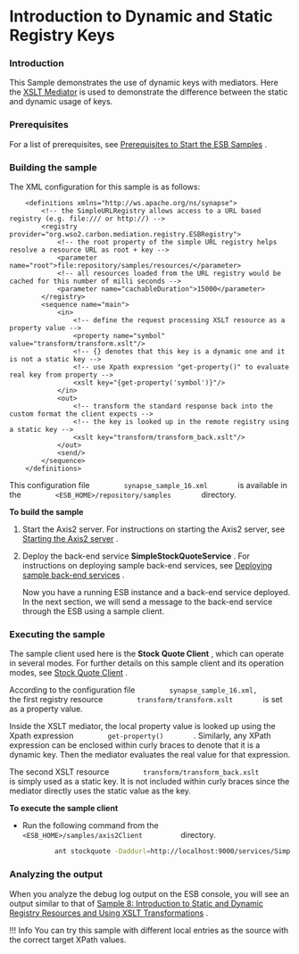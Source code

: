 # Introduction to Dynamic and Static Registry Keys

### Introduction

This Sample demonstrates the use of dynamic keys with mediators. Here
the [XSLT Mediator](https://docs.wso2.com/display/EI650/XSLT+Mediator)
is used to demonstrate the difference between the static and dynamic
usage of keys.

### Prerequisites

For a list of prerequisites, see [Prerequisites to Start the ESB
Samples](https://docs.wso2.com/display/EI650/Setting+Up+the+ESB+Samples#SettingUptheESBSamples-ESBSamplePrerequisites)
.

### Building the sample

The XML configuration for this sample is as follows:

```
    <definitions xmlns="http://ws.apache.org/ns/synapse">
        <!-- the SimpleURLRegistry allows access to a URL based registry (e.g. file:/// or http://) -->
        <registry provider="org.wso2.carbon.mediation.registry.ESBRegistry">
            <!-- the root property of the simple URL registry helps resolve a resource URL as root + key -->
            <parameter name="root">file:repository/samples/resources/</parameter>
            <!-- all resources loaded from the URL registry would be cached for this number of milli seconds -->
            <parameter name="cachableDuration">15000</parameter>
        </registry>
        <sequence name="main">
            <in>
                <!-- define the request processing XSLT resource as a property value -->
                <property name="symbol" value="transform/transform.xslt"/>
                <!-- {} denotes that this key is a dynamic one and it is not a static key -->
                <!-- use Xpath expression "get-property()" to evaluate real key from property -->
                <xslt key="{get-property('symbol')}"/>
            </in>
            <out>
                <!-- transform the standard response back into the custom format the client expects -->
                <!-- the key is looked up in the remote registry using a static key -->
                <xslt key="transform/transform_back.xslt"/>
            </out>
            <send/>
        </sequence>
    </definitions>
```

This configuration file `         synapse_sample_16.xml        ` is
available in the `         <ESB_HOME>/repository/samples        `
directory.

**To build the sample**

1.  Start the Axis2 server. For instructions on starting the Axis2
    server, see [Starting the Axis2
    server](https://docs.wso2.com/display/EI650/Setting+Up+the+ESB+Samples#SettingUptheESBSamples-Axis2server)
    .

2.  Deploy the back-end service **SimpleStockQuoteService** . For
    instructions on deploying sample back-end services, see [Deploying
    sample back-end
    services](https://docs.wso2.com/display/EI650/Setting+Up+the+ESB+Samples#SettingUptheESBSamples-Backend)
    .

    Now you have a running ESB instance and a back-end service deployed.
    In the next section, we will send a message to the back-end service
    through the ESB using a sample client.

### Executing the sample

The sample client used here is the **Stock Quote Client** , which can
operate in several modes. For further details on this sample client and
its operation modes, see [Stock Quote
Client](https://docs.wso2.com/display/EI650/Using+the+Sample+Clients#UsingtheSampleClients-StockQuoteClient)
.

According to the configuration file
`         synapse_sample_16.xml,        ` the first registry resource
`         transform/transform.xslt        ` is set as a property value.

Inside the XSLT mediator, the local property value is looked up using
the Xpath expression `         get-property()        ` . Similarly, any
XPath expression can be enclosed within curly braces to denote that it
is a dynamic key. Then the mediator evaluates the real value for that
expression.

The second XSLT resource
`         transform/transform_back.xslt        ` is simply used as a
static key. It is not included within curly braces since the mediator
directly uses the static value as the key.

**To execute the sample client**

-   Run the following command from the
    `           <ESB_HOME>/samples/axis2Client          ` directory.

    ``` bash
            ant stockquote -Daddurl=http://localhost:9000/services/SimpleStockQuoteService -Dtrpurl=http://localhost:8280/ -Dmode=customquote
    ```

### Analyzing the output

When you analyze the debug log output on the ESB console, you will see
an output similar to that of [Sample 8: Introduction to Static and
Dynamic Registry Resources and Using XSLT
Transformations](https://docs.wso2.com/display/EI610/Sample+8%3A+Introduction+to+Static+and+Dynamic+Registry+Resources+and+Using+XSLT+Transformations)
.

!!! Info
    You can try this sample with different local entries as the source with
the correct target XPath values.

